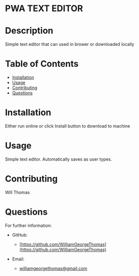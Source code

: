 # PWA TEXT EDITOR

# Description

Simple text editor that can used in brower or downloaded locally

# Table of Contents

- [Installation](#installation)
- [Usage](#usage)
- [Contributing](#contributing)
- [Questions](#questions)

# Installation

Either run online or click Install button to download to machine

# Usage

Simple text editor. Automatically saves as user types.

# Contributing

Will Thomas

# Questions

For further information:

- GitHub:

  - [https://github.com/WilliamGeorgeThomas](https://github.com/WilliamGeorgeThomas)

- Email:
  - williamgeorgethomas@gmail.com
